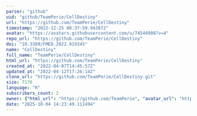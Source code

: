 ```yaml
---
parser: "github"
uid: "github/TeamPerie/CellDestiny"
url: "https://github.com/TeamPerie/CellDestiny"
timestamp: "2022-12-25 00:37:59.943872"
avatar: "https://avatars.githubusercontent.com/u/74544908?v=4"
repo_url: "https://github.com/TeamPerie/CellDestiny"
doi: "10.3389/FMED.2022.919345"
name: "CellDestiny"
full_name: "TeamPerie/CellDestiny"
html_url: "https://github.com/TeamPerie/CellDestiny"
created_at: "2022-04-07T14:45:57Z"
updated_at: "2022-04-12T17:26:14Z"
clone_url: "https://github.com/TeamPerie/CellDestiny.git"
size: 7176
language: "R"
subscribers_count: 2
owner: {"html_url": "https://github.com/TeamPerie", "avatar_url": "https://avatars.githubusercontent.com/u/74544908?v=4", "login": "TeamPerie", "type": "Organization"}
date: "2025-10-04 14:23:49.111494"
---
```

